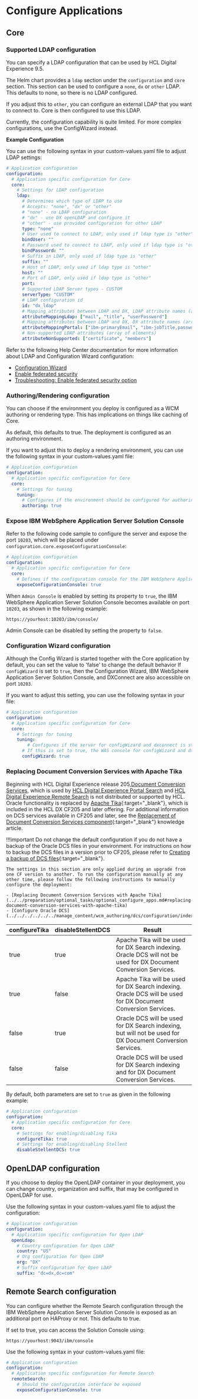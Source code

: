 # Configure Applications

## Core

### Supported LDAP configuration

You can specify a LDAP configuration that can be used by HCL Digital Experience 9.5.

The Helm chart provides a `ldap` section under the `configuration` and `core` section. This section can be used to configure a `none`, `dx` or `other` LDAP. This defaults to none, so there is no LDAP configured.

If you adjust this to `other`, you can configure an external LDAP that you want to connect to. Core is then configured to use this LDAP.

Currently, the configuration capability is quite limited. For more complex configurations, use the ConfigWizard instead.

**Example Configuration**

You can use the following syntax in your custom-values.yaml file to adjust LDAP settings:

```yaml
# Application configuration
configuration:
  # Application specific configuration for Core
  core:
    # Settings for LDAP configuration
    ldap:
      # Determines which type of LDAP to use
      # Accepts: "none", "dx" or "other"
      # "none" - no LDAP configuration
      # "dx" - use DX openLDAP and configure it
      # "other" - use provided configuration for other LDAP
      type: "none"
      # User used to connect to LDAP, only used if ldap type is "other"
      bindUser: ""
      # Password used to connect to LDAP, only used if ldap type is "other"
      bindPassword: ""
      # Suffix in LDAP, only used if ldap type is "other"
      suffix: ""
      # Host of LDAP, only used if ldap type is "other"
      host: ""
      # Port of LDAP, only used if ldap type is "other"
      port: 
      # Supported LDAP Server types - CUSTOM
      serverType: "CUSTOM"
      # LDAP configuration id
      id: "dx_ldap"
      # Mapping attributes between LDAP and DX, LDAP attribute names (array of elements)
      attributeMappingLdap: ["mail", "title", "userPassword"]
      # Mapping attributes between LDAP and DX, DX attribute names (array of elements)
      attributeMappingPortal: ["ibm-primaryEmail", "ibm-jobTitle,password"]
      # Non-supported LDAP attributes (array of elements)
      attributeNonSupported: ["certificate", "members"]
```

Refer to the following Help Center documentation for more information about LDAP and Configuration Wizard configuration:

-   [Configuration Wizard](../../../../../manage/portal_admin_tools/cfg_wizard/index.md)
-   [Enable federated security](../../../../../manage/security/people/authentication/user_registry/cw_ldap.md)
-   [Troubleshooting: Enable federated security option](../../../../../manage/troubleshooting/troubleshooting_configwizard/cw_ldap.md)


### Authoring/Rendering configuration

You can choose if the environment you deploy is configured as a WCM authoring or rendering type. This has implications on things like caching of Core.

As default, this defaults to true. The deployment is configured as an authoring environment.

If you want to adjust this to deploy a rendering environment, you can use the following syntax in your custom-values.yaml file:

```yaml
# Application configuration
configuration:
  # Application specific configuration for Core
  core:
    # Settings for tuning
    tuning:
      # Configures if the environment should be configured for authoring or not
      authoring: true
```

### Expose IBM WebSphere Application Server Solution Console 
Refer to the following code sample to configure the server and expose the port `10203`, which will be placed under `configuration.core.exposeConfigurationConsole`:

```yaml
# Application configuration
configuration:
  # Application specific configuration for Core
  core:
    # Defines if the configuration console for the IBM WebSphere Application Server of Core is exposed to the network
    exposeConfigurationConsole: true
```

When `Admin Console` is enabled by setting its property to `true`, the IBM WebSphere Application Server Solution Console becomes available on port `10203`, as shown in the following example:

```
https://yourhost:10203/ibm/console/
```

Admin Console can be disabled by setting the property to `false`.
### Configuration Wizard configuration

Although the Config Wizard is started together with the Core application by default, you can set the value to 'false' to change the default behavior
If `configWizard` is set to `true`, then the Configuration Wizard, IBM WebSphere Application Server Solution Console, and DXConnect are also accessible on port `10203`.

If you want to adjust this setting, you can use the following syntax in your file:

```yaml
# Application configuration
configuration:
  # Application specific configuration for Core
  core:
    # Settings for tuning
    tuning:
        # Configures if the server for configWizard and dxconnect is started.
      # If this is set to true, the WAS console for configWizard and dxconnect is also exposed on port 10203 at the path /ibm/console
      configWizard: true
```

### Replacing Document Conversion Services with Apache Tika

Beginning with HCL Digital Experience release 205,[Document Conversion Services](../../../../../../manage_content/wcm_authoring/dcs/index.md), which is used by [HCL Digital Experience Portal Search](../../../../../../build_sites/search/portal_search/index.md) and [HCL Digital Experience Remote Search](../../../../../manage/container_configuration/kubernetes_remote_search.md) is not distributed or supported by HCL. Oracle functionality is replaced by [Apache Tika](https://tika.apache.org/){:target="_blank"}, which is included in the HCL DX CF205 and later offering. For additional information on DCS services available in CF205 and later, see the [Replacement of Document Conversion Services component](https://support.hcltechsw.com/csm?id=kb_article&sysparm_article=KB0096908){:target="_blank"} knowledge article.

!!!important
    Do not change the default configuration if you do not have a backup of the Oracle DCS files in your environment. For instructions on how to backup the DCS files in a version prior to CF205, please refer to [Creating a backup of DCS files](../../../../../../manage_content/wcm_authoring/dcs/dcs_backup.md){:target="_blank"}.

    The settings in this section are only applied during an upgrade from one CF version to another. To run the configuration manually at any other time, please follow the following instructions to manually configure the deployment:

    - [Replacing Document Conversion Services with Apache Tika](../../preparation/optional_tasks/optional_configure_apps.md#replacing-document-conversion-services-with-apache-tika)
    - [Configure Oracle DCS](../../../../../../manage_content/wcm_authoring/dcs/configuration/index.md)

|configureTika|disableStellentDCS|Result|
|---------|-----------|-------------|
|true|true|Apache Tika will be used for DX Search indexing. Oracle DCS will not be used for DX Document Conversion Services.|
|true|false|Apache Tika will be used for DX Search indexing. Oracle DCS will be used for DX Document Conversion Services.|
|false|true|Oracle DCS will be used for DX Search indexing, but will not be used for DX Document Conversion Services.|
|false|false|Oracle DCS will be used for DX Search indexing and for DX Document Conversion Services.|

By default, both parameters are set to `true` as given in the following example:

```yaml
# Application configuration
configuration:
  # Application specific configuration for Core
  core:
    # Settings for enabling/disabling Tika
    configureTika: true 
    # Settings for enabling/disabling Stellent
    disableStellentDCS: true
```

## OpenLDAP configuration

If you choose to deploy the OpenLDAP container in your deployment, you can change country, organization and suffix, that may be configured in OpenLDAP for use.

Use the following syntax in your custom-values.yaml file to adjust the configuration:

```yaml
# Application configuration
configuration:
  # Application specific configuration for Open LDAP
  openLdap:
    # Country configuration for Open LDAP
    country: "US"
    # Org configuration for Open LDAP
    org: "DX"
    # Suffix configuration for Open LDAP
    suffix: "dc=dx,dc=com"
```

## Remote Search configuration

You can configure whether the Remote Search configuration through the IBM WebSphere Application Server Solution Console is exposed as an additional port on HAProxy or not. This defaults to true.

If set to true, you can access the Solution Console using:

```
https://yourhost:9043/ibm/console
```

Use the following syntax in your custom-values.yaml file:

```yaml
# Application configuration
configuration:
  # Application specific configuration for Remote Search
  remoteSearch:
    # Should the configuration interface be exposed
    exposeConfigurationConsole: true

```
